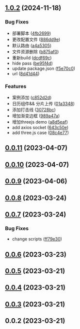 

## [1.0.2](https://github.com/15210257331/imperative-modal/compare/v0.0.11...v1.0.2) (2024-11-18)


### Bug Fixes

* 部署脚本 ([4fb2699](https://github.com/15210257331/imperative-modal/commit/4fb2699ae4e8e596cb15cf3defd084c78ae5a52f))
* 更改配置文件 ([886dd9e](https://github.com/15210257331/imperative-modal/commit/886dd9e568f6c88a7bd3314d80e24730ebb06426))
* 默认路由 ([a4a5305](https://github.com/15210257331/imperative-modal/commit/a4a5305d79f2614b731df7b62d98156cb605cb0d))
* 文件资源删除 ([b875af0](https://github.com/15210257331/imperative-modal/commit/b875af0cb6e9811eb65783d8fa6bbf677c6113ec))
* 重新build ([dcdf69c](https://github.com/15210257331/imperative-modal/commit/dcdf69c4d3c9fed73923e8e7cc77d1c54caa37bd))
* hide pass ([be95f4d](https://github.com/15210257331/imperative-modal/commit/be95f4da68c11afa94894f5a5d4321e4d2f33103))
* update package.json ([f5e70c0](https://github.com/15210257331/imperative-modal/commit/f5e70c0d44d94840310315c6b9c3bdb992847470))
* url ([8d41d44](https://github.com/15210257331/imperative-modal/commit/8d41d44eb32980b87635cdcf33e2e6fe711fe6eb))


### Features

* 案例添加 ([c852d2d](https://github.com/15210257331/imperative-modal/commit/c852d2d99a7961ec401dbcf61462636f3200523c))
* 日历组件&& 分片上传 ([01a3348](https://github.com/15210257331/imperative-modal/commit/01a334862bc2bb75ee2dadf82258cf1ebe8ea07f))
* 添加打击线 ([30728bc](https://github.com/15210257331/imperative-modal/commit/30728bc138f5e09d0bafb5279917da450ed12766))
* 增加渐变边框 ([989a47a](https://github.com/15210257331/imperative-modal/commit/989a47a8dde3d19ea3518a4f3e3b884441dab9cc))
* 增加threejs demo ([a8d5eaf](https://github.com/15210257331/imperative-modal/commit/a8d5eaf4688afaeaa9fb20b6ef60dc8904a602a2))
* add axios socket ([643c50e](https://github.com/15210257331/imperative-modal/commit/643c50e1fdc3e5bd1fd370288ed75fc1a8312b0d))
* add three.js case ([08c4e77](https://github.com/15210257331/imperative-modal/commit/08c4e776835432d8c7ed998e69067f1eac14a6b6))

## [0.0.11](https://github.com/15210257331/vue3-dialog-c/compare/v0.0.10...v0.0.11) (2023-04-07)

## [0.0.10](https://github.com/15210257331/vue3-dialog-c/compare/v0.0.9...v0.0.10) (2023-04-07)

## [0.0.9](https://github.com/15210257331/vue3-dialog-c/compare/v0.0.8...v0.0.9) (2023-04-06)

## [0.0.8](https://github.com/15210257331/vue3-dialog-c/compare/v0.0.7...v0.0.8) (2023-03-24)

## [0.0.7](https://github.com/15210257331/vue3-dialog-c/compare/v0.0.6...v0.0.7) (2023-03-24)

### Bug Fixes

- change scripts ([ff79e30](https://github.com/15210257331/vue3-dialog-c/commit/ff79e30a76655d40b6b28af31efbf7414e927681))

## [0.0.6](https://github.com/15210257331/vue3-dialog-c/compare/v0.0.5...v0.0.6) (2023-03-23)

## [0.0.5](https://github.com/15210257331/vue3-dialog-c/compare/v0.0.4...v0.0.5) (2023-03-21)

## [0.0.4](https://github.com/15210257331/vue3-dialog-c/compare/v0.0.3...v0.0.4) (2023-03-21)

## [0.0.3](https://github.com/15210257331/vue3-dialog-c/compare/v0.0.2...v0.0.3) (2023-03-21)

## 0.0.2 (2023-03-21)